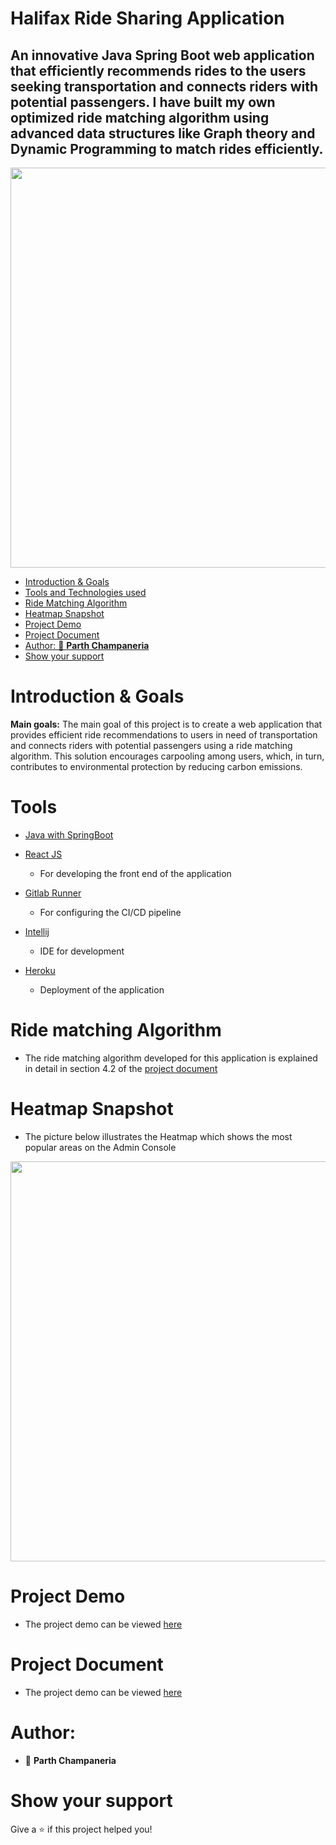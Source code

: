 
# Halifax Ride Sharing Application

## An innovative Java Spring Boot web application that efficiently recommends rides to the users seeking transportation and connects riders with potential passengers. I have built my own optimized ride matching algorithm using advanced data structures like Graph theory and Dynamic Programming to match rides efficiently.

<p align="center">
<img width="640px"  src="https://projects-mediahouse.s3.amazonaws.com/halifax-carpool/carpool-hp.png" alt="">
<p>

- [Introduction & Goals](#introduction--goals)
- [Tools and Technologies used](#tools)
- [Ride Matching Algorithm](#ride-matching-algorithm)
- [Heatmap Snapshot](#heatmap-snapshot)
- [Project Demo](#project-demo)
- [Project Document](#project-document)
- [Author: 👤 **Parth Champaneria**](#author)
- [Show your support](#show-your-support)


# Introduction & Goals


**Main goals:**
The main goal of this project is to create a web application that provides efficient ride recommendations to users in need of transportation and connects riders with potential passengers using a ride matching algorithm. This solution encourages carpooling among users, which, in turn, contributes to environmental protection by reducing carbon emissions.


# Tools

  - [Java with SpringBoot](https://spring.io/projects/spring-boot)
   
  - [React JS](https://react.dev/)
    - For developing the front end of the application

  - [Gitlab Runner](https://docs.gitlab.com/runner/)
    - For configuring the CI/CD pipeline
      
  - [Intellij](https://www.jetbrains.com/idea/)
    - IDE for development

  - [Heroku](https://www.heroku.com/)
    - Deployment of the application

# Ride matching Algorithm

- The ride matching algorithm developed for this application is explained in detail in section 4.2 of the [project document](#project-document)

# Heatmap Snapshot

- The picture below illustrates the Heatmap which shows the most popular areas on the Admin Console

<p align="center">
<img width="640px"  src="https://projects-mediahouse.s3.amazonaws.com/halifax-carpool/heatmap.png" alt="">
<p>

# Project Demo

- The project demo can be viewed [here](https://drive.google.com/file/d/1-4o1YN6ECCsIWmJIdgpgo_zxZURj09Rt/view)

# Project Document

- The project demo can be viewed [here](https://drive.google.com/file/d/1IV-6y123-gQ2x4QX_Pbu65yxqldnUWLQ/view)


# Author:
- 👤 **Parth Champaneria**

# Show your support

Give a ⭐️ if this project helped you!
